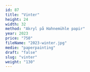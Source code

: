 ```yaml
---
id: 87
title: "Vinter"
height: 24
width: 32
method: "Akryl på Hahnemühle papir"
year: 2023
price: "750"
fileName: "2023-winter.jpg"
medie: "paperpainting"
draft: "false"
slug: "vinter"
weight: "130"
---
```

